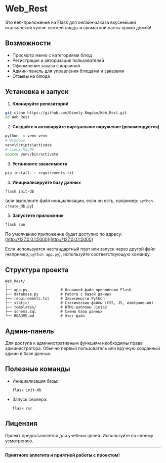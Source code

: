 # Web_Rest

Это веб-приложение на Flask для онлайн-заказа вкуснейшей итальянской кухни: свежей пиццы и ароматной пасты прямо домой!

## Возможности

- Просмотр меню с категориями блюд
- Регистрация и авторизация пользователей
- Оформление заказа с корзиной
- Админ-панель для управления блюдами и заказами
- Отзывы на блюда

## Установка и запуск

1. **Клонируйте репозиторий**

```bash
git clone https://github.com/Dienly-Bogdan/Web_Rest.git
cd Web_Rest
```

2. **Создайте и активируйте виртуальное окружение (рекомендуется)**

```bash
python -m venv venv
# Windows
venv\Scripts\activate
# Linux/MacOS
source venv/bin/activate
```

3. **Установите зависимости**

```bash
pip install -r requirements.txt
```

4. **Инициализируйте базу данных**

```bash
flask init-db
```
(или выполните файл инициализации, если он есть, например: `python create_db.py`)

5. **Запустите приложение**

```bash
flask run
```
По умолчанию приложение будет доступно по адресу: [http://127.0.0.1:5000](http://127.0.0.1:5000)

Если используется нестандартный порт или запуск через другой файл (например, `python app.py`), используйте соответствующую команду.

## Структура проекта

```
Web_Rest/
│
├── app.py               # Основной файл приложения Flask
├── database.py          # Работа с базой данных
├── requirements.txt     # Зависимости Python
├── static/              # Статические файлы (CSS, JS, изображения)
├── templates/           # HTML-шаблоны Jinja2
├── schema.sql           # Схема базы данных
└── README.md            # Этот файл
```

## Админ-панель

Для доступа к административным функциям необходимы права администратора.
Обычно первый пользователь или вручную созданный админ в базе данных.

## Полезные команды

- Инициализация базы:  
  ```
  flask init-db
  ```
- Запуск сервера:  
  ```
  flask run
  ```

## Лицензия

Проект предоставляется для учебных целей. Используйте по своему усмотрению.

---
**Приятного аппетита и приятной работы с проектом!**
